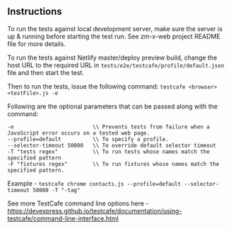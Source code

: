 ## Instructions

To run the tests against local development server, make sure the server is up & running before starting the test run. See zm-x-web project README file for more details.

To run the tests against Netlify master/deploy preview build, change the host URL to the required URL in `tests/e2e/testcafe/profile/default.json` file and then start the test.

Then to run the tests, issue the following command:
`testcafe <browser> <testFile>.js -e`

Following are the optional parameters that can be passed along with the command:
 ```
 -e                         \\ Prevents tests from failure when a JavaScript error occurs on a tested web page.
 --profile=default          \\ To specify a profile.
 --selector-timeout 50000   \\ To override default selector timeout
 -T "tests regex"           \\ To run tests whose names match the specified pattern
 -F "fixtures regex"        \\ To run fixtures whose names match the specified pattern.
 ```

Example - `testcafe chrome contacts.js --profile=default --selector-timeout 50000 -T "-tag"`

See more TestCafe command line options here - https://devexpress.github.io/testcafe/documentation/using-testcafe/command-line-interface.html
